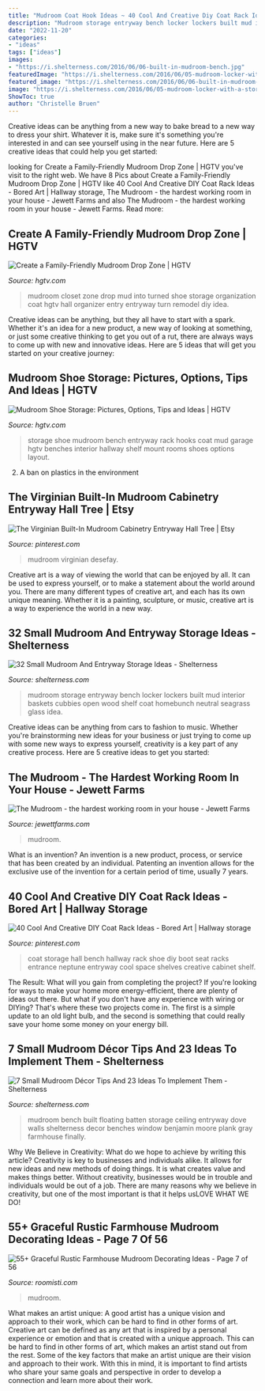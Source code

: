 ```yaml
---
title: "Mudroom Coat Hook Ideas ~ 40 Cool And Creative Diy Coat Rack Ideas"
description: "Mudroom storage entryway bench locker lockers built mud interior baskets cubbies open wood shelf coat homebunch neutral seagrass glass idea"
date: "2022-11-20"
categories:
- "ideas"
tags: ["ideas"]
images:
- "https://i.shelterness.com/2016/06/06-built-in-mudroom-bench.jpg"
featuredImage: "https://i.shelterness.com/2016/06/05-mudroom-locker-with-a-storage-bench.jpg"
featured_image: "https://i.shelterness.com/2016/06/06-built-in-mudroom-bench.jpg"
image: "https://i.shelterness.com/2016/06/05-mudroom-locker-with-a-storage-bench.jpg"
ShowToc: true
author: "Christelle Bruen"
---
```



Creative ideas can be anything from a new way to bake bread to a new way to dress your shirt. Whatever it is, make sure it's something you're interested in and can see yourself using in the near future. Here are 5 creative ideas that could help you get started: 

	

		
looking for Create a Family-Friendly Mudroom Drop Zone | HGTV you've visit to the right web. We have 8 Pics about Create a Family-Friendly Mudroom Drop Zone | HGTV like 40 Cool And Creative DIY Coat Rack Ideas - Bored Art | Hallway storage, The Mudroom - the hardest working room in your house - Jewett Farms and also The Mudroom - the hardest working room in your house - Jewett Farms. Read more:
		
    
## Create A Family-Friendly Mudroom Drop Zone | HGTV

<img loading=lazy src="http://hgtvhome.sndimg.com/content/dam/images/hgtv/fullset/2014/12/10/1/CI-Rom-Architecture_closet-mudroom.jpg.rend.hgtvcom.1280.1707.jpeg" onerror="this.onerror=null;this.src='https://tse2.mm.bing.net/th?id=OIP.JQgfnh-bf9yabBK3_29ssAHaJ4&amp;pid=15.1';" alt="Create a Family-Friendly Mudroom Drop Zone | HGTV">

_Source: hgtv.com_

>mudroom closet zone drop mud into turned shoe storage organization coat hgtv hall organizer entry entryway turn remodel diy idea. 

	

Creative ideas can be anything, but they all have to start with a spark. Whether it's an idea for a new product, a new way of looking at something, or just some creative thinking to get you out of a rut, there are always ways to come up with new and innovative ideas. Here are 5 ideas that will get you started on your creative journey: 

    
## Mudroom Shoe Storage: Pictures, Options, Tips And Ideas | HGTV

<img loading=lazy src="https://hgtvhome.sndimg.com/content/dam/images/hgtv/fullset/2011/2/23/4/19-GH2011_Garage-Interior-Mud-Hallway-Storage_s3x4.jpg.rend.hgtvcom.1280.1707.suffix/1400962019131.jpeg" onerror="this.onerror=null;this.src='https://tse2.mm.bing.net/th?id=OIP.yGXRWN2d1gMexZmLuv6d5AHaJ4&amp;pid=15.1';" alt="Mudroom Shoe Storage: Pictures, Options, Tips and Ideas | HGTV">

_Source: hgtv.com_

>storage shoe mudroom bench entryway rack hooks coat mud garage hgtv benches interior hallway shelf mount rooms shoes options layout. 

	

2. A ban on plastics in the environment 

    
## The Virginian Built-In Mudroom Cabinetry Entryway Hall Tree | Etsy

<img loading=lazy src="https://i.pinimg.com/736x/a1/10/73/a11073fdde81fc9d125f35daa8b78c5f.jpg" onerror="this.onerror=null;this.src='https://tse1.mm.bing.net/th?id=OIP.HQbDUm_VusZeWiG-xh7OowHaJ4&amp;pid=15.1';" alt="The Virginian Built-In Mudroom Cabinetry Entryway Hall Tree | Etsy">

_Source: pinterest.com_

>mudroom virginian desefay. 

	

Creative art is a way of viewing the world that can be enjoyed by all. It can be used to express yourself, or to make a statement about the world around you. There are many different types of creative art, and each has its own unique meaning. Whether it is a painting, sculpture, or music, creative art is a way to experience the world in a new way.

    
## 32 Small Mudroom And Entryway Storage Ideas - Shelterness

<img loading=lazy src="https://i.shelterness.com/2016/06/05-mudroom-locker-with-a-storage-bench.jpg" onerror="this.onerror=null;this.src='https://tse1.mm.bing.net/th?id=OIP.PQ50vRRXCPQGqgob9oHS0QHaMB&amp;pid=15.1';" alt="32 Small Mudroom And Entryway Storage Ideas - Shelterness">

_Source: shelterness.com_

>mudroom storage entryway bench locker lockers built mud interior baskets cubbies open wood shelf coat homebunch neutral seagrass glass idea. 

	

Creative ideas can be anything from cars to fashion to music. Whether you're brainstorming new ideas for your business or just trying to come up with some new ways to express yourself, creativity is a key part of any creative process. Here are 5 creative ideas to get you started:

    
## The Mudroom - The Hardest Working Room In Your House - Jewett Farms

<img loading=lazy src="https://jewettfarms.com/wp-content/uploads/2019/01/Karosis-TMS-Fates-20171006-DSC8525.jpg" onerror="this.onerror=null;this.src='https://tse1.mm.bing.net/th?id=OIP._icpbgT5l3rcJJ0MCHgc9gHaKk&amp;pid=15.1';" alt="The Mudroom - the hardest working room in your house - Jewett Farms">

_Source: jewettfarms.com_

>mudroom. 

	

What is an invention?
An invention is a new product, process, or service that has been created by an individual. Patenting an invention allows for the exclusive use of the invention for a certain period of time, usually 7 years.

    
## 40 Cool And Creative DIY Coat Rack Ideas - Bored Art | Hallway Storage

<img loading=lazy src="https://i.pinimg.com/736x/4e/f1/cd/4ef1cd8ee07b222cb7d537a064a3d380--diy-coat-rack-coat-racks.jpg" onerror="this.onerror=null;this.src='https://tse1.mm.bing.net/th?id=OIP.pTRwGYcjsgDxQfDuAU0szgHaLG&amp;pid=15.1';" alt="40 Cool And Creative DIY Coat Rack Ideas - Bored Art | Hallway storage">

_Source: pinterest.com_

>coat storage hall bench hallway rack shoe diy boot seat racks entrance neptune entryway cool space shelves creative cabinet shelf. 

	

The Result: What will you gain from completing the project?
If you're looking for ways to make your home more energy-efficient, there are plenty of ideas out there. But what if you don't have any experience with wiring or DIYing? That's where these two projects come in. The first is a simple update to an old light bulb, and the second is something that could really save your home some money on your energy bill.

    
## 7 Small Mudroom Décor Tips And 23 Ideas To Implement Them - Shelterness

<img loading=lazy src="https://i.shelterness.com/2016/06/06-built-in-mudroom-bench.jpg" onerror="this.onerror=null;this.src='https://tse3.mm.bing.net/th?id=OIP.BcOVNtcpTFC0o7Lk9rnS9AHaK0&amp;pid=15.1';" alt="7 Small Mudroom Décor Tips And 23 Ideas To Implement Them - Shelterness">

_Source: shelterness.com_

>mudroom bench built floating batten storage ceiling entryway dove walls shelterness decor benches window benjamin moore plank gray farmhouse finally. 

	

Why We Believe in Creativity: What do we hope to achieve by writing this article?
Creativity is key to businesses and individuals alike. It allows for new ideas and new methods of doing things. It is what creates value and makes things better. Without creativity, businesses would be in trouble and individuals would be out of a job. There are many reasons why we believe in creativity, but one of the most important is that it helps usLOVE WHAT WE DO!

    
## 55+ Graceful Rustic Farmhouse Mudroom Decorating Ideas - Page 7 Of 56

<img loading=lazy src="https://roomisti.com/wp-content/uploads/2018/10/59-Elegant-Rustic-Farmhouse-Mudroom-Decorating-Ideas-07.jpg" onerror="this.onerror=null;this.src='https://tse2.mm.bing.net/th?id=OIP.tznfqHHm-W4Qm6zIm_emRQHaLF&amp;pid=15.1';" alt="55+ Graceful Rustic Farmhouse Mudroom Decorating Ideas - Page 7 of 56">

_Source: roomisti.com_

>mudroom. 

	

What makes an artist unique: A good artist has a unique vision and approach to their work, which can be hard to find in other forms of art.
Creative art can be defined as any art that is inspired by a personal experience or emotion and that is created with a unique approach. This can be hard to find in other forms of art, which makes an artist stand out from the rest. Some of the key factors that make an artist unique are their vision and approach to their work. With this in mind, it is important to find artists who share your same goals and perspective in order to develop a connection and learn more about their work.

